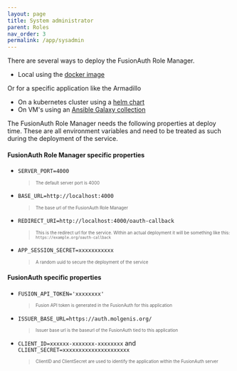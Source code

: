 ```yaml
---
layout: page
title: System administrator
parent: Roles
nav_order: 3
permalink: /app/sysadmin
---
```


There are several ways to deploy the FusionAuth Role Manager.

- Local using the [docker image](https://hub.docker.com/r/molgenis/molgenis-auth)

Or for a specific application like the Armadillo
- On a kubernetes cluster using a [helm chart](https://github.com/molgenis/molgenis-ops-helm/tree/master/charts/molgenis-armadillo)
- On VM's using an [Ansible Galaxy collection](https://galaxy.ansible.com/molgenis/armadillo)

The FusionAuth Role Manager needs the following properties at deploy time. These are all environment variables and need to be treated as such during the deployment of the service.

#### FusionAuth Role Manager specific properties
- `SERVER_PORT=4000`
  > <sub><sup>The default server port is 4000</sup></sub>
- `BASE_URL=http://localhost:4000`
  > <sub><sup>The base url of the FusionAuth Role Manager</sup></sub>
- `REDIRECT_URI=http://localhost:4000/oauth-callback`
  > <sub><sup>This is the redirect url for the service. Within an actual deployment it will be something like this: `https://example.org/oauth-callback`</sup></sub>
- `APP_SESSION_SECRET=xxxxxxxxxxx`
  > <sub><sup>A random uuid to secure the deployment of the service</sup></sub>

#### FusionAuth specific properties
- `FUSION_API_TOKEN='xxxxxxxx'`
  > <sub><sup>Fusion API token is generated in the FusionAuth for this application</sup></sub>
- `ISSUER_BASE_URL=https://auth.molgenis.org/`
  > <sub><sup>Issuer base url is the baseurl of the FusionAuth tied to this application</sup></sub>
- `CLIENT_ID=xxxxxx-xxxxxxx-xxxxxxxx` and `CLIENT_SECRET=xxxxxxxxxxxxxxxxxxxxx`
  > <sub><sup>ClientID and ClientSecret are used to identify the application within the FusionAuth server</sup></sub>

